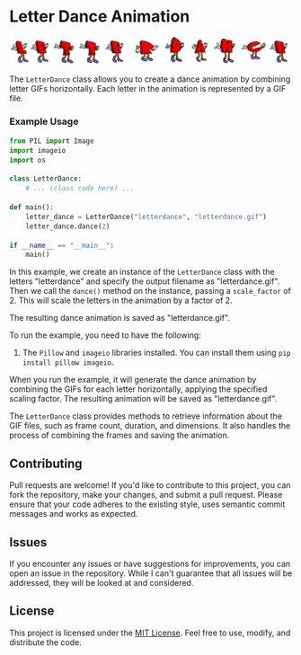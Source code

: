 # Letter Dance Animation

![Letter Dance Animation](letterdance.gif)

The `LetterDance` class allows you to create a dance animation by combining letter GIFs horizontally. Each letter in the animation is represented by a GIF file.

### Example Usage

```python
from PIL import Image
import imageio
import os

class LetterDance:
    # ... (class code here) ...

def main():
    letter_dance = LetterDance("letterdance", "letterdance.gif")
    letter_dance.dance(2)

if __name__ == "__main__":
    main()
```

In this example, we create an instance of the `LetterDance` class with the letters "letterdance" and specify the output filename as "letterdance.gif". Then we call the `dance()` method on the instance, passing a `scale_factor` of 2. This will scale the letters in the animation by a factor of 2.

The resulting dance animation is saved as "letterdance.gif".

To run the example, you need to have the following:

1. The `Pillow` and `imageio` libraries installed. You can install them using `pip install pillow imageio`.

When you run the example, it will generate the dance animation by combining the GIFs for each letter horizontally, applying the specified scaling factor. The resulting animation will be saved as "letterdance.gif".

The `LetterDance` class provides methods to retrieve information about the GIF files, such as frame count, duration, and dimensions. It also handles the process of combining the frames and saving the animation.

## Contributing

Pull requests are welcome! If you'd like to contribute to this project, you can fork the repository, make your changes, and submit a pull request. Please ensure that your code adheres to the existing style, uses semantic commit messages and works as expected.

## Issues

If you encounter any issues or have suggestions for improvements, you can open an issue in the repository. While I can't guarantee that all issues will be addressed, they will be looked at and considered.

## License

This project is licensed under the [MIT License](LICENSE). Feel free to use, modify, and distribute the code.
